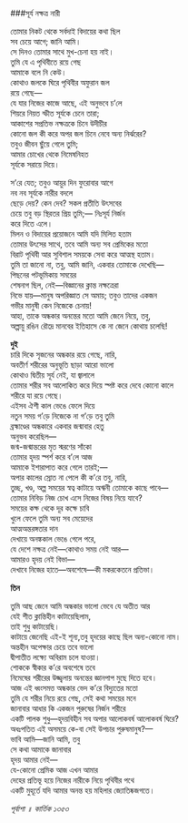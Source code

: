 ###সূর্য নক্ষত্র নারী

তোমার নিকট থেকে সর্বদাই বিদায়ের কথা ছিল   
সব চেয়ে আগে; জানি আমি।   
সে দিনও তোমার সাথে মুখ-চেনা হয় নাই।   
তুমি যে এ পৃথিবীতে রয়ে গেছ   
আমাকে বলে নি কেউ।   
কোথাও জলকে ঘিরে পৃথিবীর অফুরান জল   
রয়ে গেছে―   
যে যার নিজের কাজে আছে, এই অনুভবে চ’লে   
শিয়রে নিয়ত স্ফীত সূর্যকে চেনে তারা;   
আকাশের সপ্রতিভ নক্ষত্রকে চিনে উদীচীর   
কোনো জল কী করে অপর জল চিনে নেবে অন্য নির্ঝরের?   
তবুও জীবন ছুঁয়ে গেলে তুমি;   
আমার চোখের থেকে নিমেষনিহত   
সূর্যকে সরায়ে দিয়ে।   

স’রে যেত; তবুও আয়ুর দিন ফুরোবার আগে   
নব নব সূর্যকে নারীর বদলে   
ছেড়ে দেয়? কেন দেব? সকল প্রতীতি উৎসবের   
চেয়ে তবু বড় স্থিরতর প্রিয় তুমি;— নিঃসূর্য নির্জন   
করে দিতে এলে।   
মিলন ও বিদায়ের প্রয়োজনে আমি যদি মিলিত হতাম   
তোমার উৎসের সাথে, তবে আমি অন্য সব প্রেমিকের মতো   
বিরাট পৃথিবী আর সুবিশাল সময়কে সেবা করে আত্মস্থ হতাম।   
তুমি তা জানো না, তবু, আমি জানি, একবার তোমাকে দেখেছি—   
পিছনের পটভূমিকায় সময়ের   
শেষনাগ ছিল, নেই—বিজ্ঞানের ক্লান্ত নক্ষত্রেরা   
নিভে যায়—মানুষ অপরিজ্ঞাত সে অমায়; তবুও তাদের একজন   
গভীর মানুষী কেন নিজেকে চেনায়!   
আহা, তাকে অন্ধকার অনন্তের মতো আমি জেনে নিয়ে, তবু,   
অল্পায়ু রঙিন রৌদ্রে মানবের ইতিহাসে কে না জেনে কোথায় চলেছি!    

__দুই__   
চারি দিকে সৃজনের অন্ধকার রয়ে গেছে, নারি,   
অবতীর্ণ শরীরের অনুভূতি ছাড়া আরো ভালো   
কোথাও দ্বিতীয় সূর্য নেই, যা জ্বালালে   
তোমার শরীর সব আলোকিত করে দিয়ে স্পষ্ট করে দেবে কোনো কালে   
শরীরে যা রয়ে গেছে।   
এইসব ঐশী কাল ভেঙে ফেলে দিয়ে   
নতুন সময় গ’ড়ে নিজেকে না গ’ড়ে তবু তুমি   
ব্রহ্মাণ্ডের অন্ধকারে একবার জন্মাবার হেতু   
অনুভব করেছিল—   
জন্ম-জন্মান্তরের মৃত স্মরণের সাঁকো   
তোমার হৃদয় স্পর্শ করে ব’লে আজ   
আমাকে ইশারাপাত করে গেলে তারই;—   
অপার কালের স্রোত না পেলে কী ক’রে তবু, নারি,   
তুচ্ছ, খণ্ড, অল্প সময়ের স্বত্ব কাটায়ে অঋনী তোমাকে কাছে পাবে—   
তোমার নিবিড় নিজ চোখ এসে নিজের বিষয় নিয়ে যাবে?   
সময়ের কক্ষ থেকে দূর কক্ষে চাবি   
খুলে ফেলে তুমি অন্য সব মেয়েদের   
আত্মঅন্তরঙ্গতার দান   
দেখায়ে অনঙ্ককাল ভেঙে গেলে পরে,   
যে দেশে নক্ষত্র নেই—কোথাও সময় নেই আর—   
আমারও হৃদয় নেই বিভা—   
দেখাবে নিজের হাতে—অবশেষে—কী মকরকেতনে প্রতিভা।   

__তিন__  

তুমি আছ জেনে আমি অন্ধকার ভালো ভেবে যে অতীত আর   
যেই শীত ক্লান্তিহীন কাটায়েছিলাম,   
তাই শুধু কাটায়েছি।   
কাটায়ে জেনেছি এই-ই শূন্য,তবু হৃদয়ের কাছে ছিল অন্য-কোনো নাম।   
অন্তহীন অপেক্ষার চেয়ে তবে ভালো   
দ্বীপাতীত লক্ষ্যে অবিরাম চলে যাওয়া।   
শোককে স্বীকার ক’রে অবশেষে তবে   
নিমেষের শরীরের উজ্জ্বলায় অনন্তের জ্ঞানপাপ মুছে দিতে হবে।   
আজ এই ধ্বংসমত্ত অন্ধকার ভেদ ক’রে বিদ্যুতের মতো   
তুমি যে শরীর নিয়ে রয়ে গেছ, সেই কথা সময়ের মনে   
জানাবার আধার কি একজন পুরুষের নির্জন শরীরে   
একটি পালক শুধু—হৃদয়বিহীন সব অপার আলোকবর্ষ আলোকবর্ষ ঘিরে?   
অধঃপতিত এই অসময়ে কে-বা সেই উপচার পুরুষমানুষ?—   
ভাবি আমি—জানি আমি, তবু   
সে কথা আমাকে জানাবার   
হৃদয় আমার নেই—   
যে-কোনো প্রেমিক আজ এখন আমার   
দেহের প্রতিভূ হয়ে নিজের নারীকে নিয়ে পৃথিবীর পথে   
একটি মুহূর্তে যদি আমার অনন্ত হয় মহিলার জ্যোতিষ্কজগতে।  

*পূর্বাশা ॥ কার্তিক ১৩৫৩*
